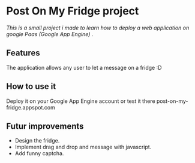 # Post On My Fridge project

*This is a small project i made to learn how to deploy a web application on google Paas (Google App Engine) .*

## Features 

The application allows any user to let a message on a fridge :D

## How to use it

Deploy it on your Google App Engine account or test it there post-on-my-fridge.appspot.com

## Futur improvements

* Design the fridge.
* Implement drag and drop and message with javascript.
* Add funny captcha.
